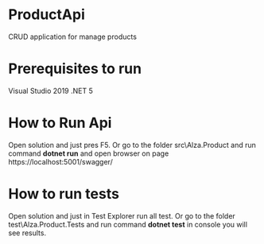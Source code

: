 # ProductApi
CRUD application for manage products 
# Prerequisites to run
   Visual Studio 2019
  .NET 5
  
# How to Run Api
Open solution and just pres F5. Or go to the folder src\Alza.Product and run command **dotnet run** and open browser 
on page https://localhost:5001/swagger/

# How to run tests
Open solution and just in Test Explorer run all test. Or go to the folder test\Alza.Product.Tests and run command **dotnet test** in console you will see results.